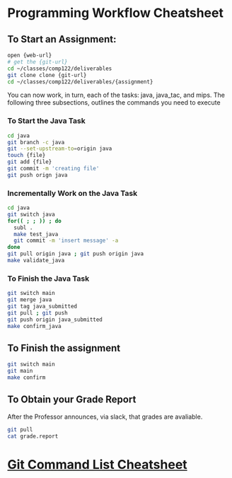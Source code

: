 #  Programming Workflow Cheatsheet

## To Start an Assignment:
  ```bash
  open {web-url}
  # get the {git-url}
  cd ~/classes/comp122/deliverables
  git clone clone {git-url}
  cd ~/classes/comp122/deliverables/{assignment}
  ```

   You can now work, in turn, each of the tasks:  java, java_tac, and mips.
   The following three subsections, outlines the commands you need to execute

### To Start the Java Task

  ```bash
  cd java
  git branch -c java
  git --set-upstream-to=origin java
  touch {file}
  git add {file}
  git commit -m 'creating file' 
  git push orign java
  ```

### Incrementally Work on the Java Task

  ```bash
  cd java
  git switch java
  for(( ; ; )) ; do 
    subl .
    make test_java
    git commit -m 'insert message' -a
  done
  git pull origin java ; git push origin java
  make validate_java
  ```

### To Finish the Java Task

  ```bash
  git switch main
  git merge java
  git tag java_submitted
  git pull ; git push
  git push origin java_submitted
  make confirm_java
  ```

## To Finish the assignment

  ```bash
  git switch main
  git main
  make confirm
  ```


## To Obtain your Grade Report

  After the Professor announces, via slack, that grades are avaliable.
  ```bash
  git pull
  cat grade.report
  ```


#  [Git Command List Cheatsheet](git_cheatsheet.md)


